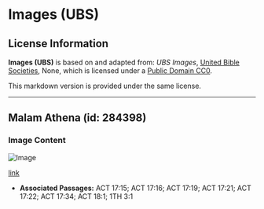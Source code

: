 # Images (UBS)

## License Information

**Images (UBS)** is based on and adapted from: _UBS Images_, [United Bible Societies](https://unitedbiblesocieties.org/), None, which is licensed under a [Public Domain CC0](https://creativecommons.org/public-domain/cc0/).

This markdown version is provided under the same license.



--------------------------------

## Malam Athena (id: 284398)

### Image Content

![Image](https://cdn.aquifer.bible/aquifer-content/resources/Media/WEB-0045_athens_night.jpg)

[link](https://cdn.aquifer.bible/aquifer-content/resources/Media/WEB-0045_athens_night.jpg)

* **Associated Passages:** ACT 17:15; ACT 17:16; ACT 17:19; ACT 17:21; ACT 17:22; ACT 17:34; ACT 18:1; 1TH 3:1

